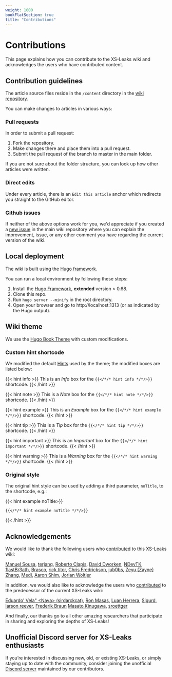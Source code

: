 ```yaml
---
weight: 1000
bookFlatSection: true
title: "Contributions"
---
```


# Contributions

This page explains how you can contribute to the XS-Leaks wiki and acknowledges the users who have contributed content.

## Contribution guidelines

The article source files reside in the `/content` directory in the [wiki repository](https://github.com/xsleaks/wiki/tree/master/content).

You can make changes to articles in various ways:

### Pull requests

In order to submit a pull request:
1. Fork the repository.
2. Make changes there and place them into a pull request.
3. Submit the pull request of the branch to master in the main folder.

If you are not sure about the folder structure, you can look up how other articles were written.

### Direct edits
Under every article, there is an `Edit this article` anchor which redirects you straight to the GitHub editor.

### Github issues
If neither of the above options work for you, we'd appreciate if you created a [new issue](https://github.com/xsleaks/wiki/issues/new) in the main wiki repository where you can explain the improvement, issue, or any other comment you have regarding the current version of the wiki.

## Local deployment
The wiki is built using the [Hugo framework](https://gohugo.io/getting-started/installing/).

You can run a local environment by following these steps:

1. Install the [Hugo Framework](https://gohugo.io/getting-started/installing/), **extended** version > 0.68.
2. Clone this repo.
3. Run `hugo server --minify` in the root directory.
4. Open your browser and go to http://localhost:1313 (or as indicated by the Hugo output).

## Wiki theme

We use the [Hugo Book Theme](https://themes.gohugo.io/hugo-book/) with custom modifications.

### Custom hint shortcode
We modified the default [Hints](https://hugo-book-demo.netlify.app/docs/shortcodes/hints/) used by the theme; the modified boxes are listed below:

{{< hint info >}}
This is an *Info* box for the `{{</*/* hint info */*/>}}` shortcode.
{{< /hint >}}

{{< hint note >}}
This is a *Note* box for the `{{</*/* hint note */*/>}}` shortcode.
{{< /hint >}}

{{< hint example >}}
This is an *Example* box for the `{{</*/* hint example */*/>}}` shortcode.
{{< /hint >}}

{{< hint tip >}}
This is a *Tip* box for the `{{</*/* hint tip */*/>}}` shortcode.
{{< /hint >}}

{{< hint important >}}
This is an *Important* box for the `{{</*/* hint important */*/>}}` shortcode.
{{< /hint >}}

{{< hint warning >}}
This is a *Warning* box for the `{{</*/* hint warning */*/>}}` shortcode.
{{< /hint >}}

### Original style
The original hint style can be used by adding a third parameter, `noTitle`, to the shortcode, e.g.:

{{< hint example noTitle>}}

`{{</*/* hint example noTitle */*/>}}`

{{< /hint >}}

## Acknowledgements

We would like to thank the following users who [contributed](https://github.com/xsleaks/wiki/graphs/contributors) to this XS-Leaks wiki:

[Manuel Sousa](https://github.com/manuelvsousa), [terjanq](https://github.com/terjanq),
[Roberto Clapis](https://github.com/empijei), [David Dworken](https://github.com/ddworken),
[NDevTK](https://github.com/NDevTK), [1lastBr3ath](https://twitter.com/1lastBr3ath),
[Brasco](https://github.com/Brasco/), [rick.titor](https://github.com/riccardomerlano),
[Chris Fredrickson](https://github.com/cfredric/), [jub0bs](https://github.com/jub0bs),
[Zeyu (Zayne) Zhang](https://github.com/zeyu2001), [Medi](https://twitter.com/medi_0ne), 
[Aaron Shim](https://github.com/aaronshim), [Jorian Woltjer](https://jorianwoltjer.com)

In addition, we would also like to acknowledge the users who [contributed](https://github.com/xsleaks/xsleaks/wiki/Browser-Side-Channels/_history) to the predecessor of the current XS-Leaks wiki:

[Eduardo' Vela" \<Nava> (sirdarckcat)](https://github.com/sirdarckcat), [Ron Masas](https://github.com/masasron),
[Luan Herrera](https://github.com/lbherrera), [Sigurd](https://github.com/DonSheddow),
[larson reever](https://github.com/larsonreever), [Frederik Braun](https://github.com/mozfreddyb)
[Masato Kinugawa](https://github.com/masatokinugawa), [sroettger](https://github.com/sroettger)

And finally, our thanks go to all other amazing researchers that participate in sharing and exploring the depths of XS-Leaks!

## Unofficial Discord server for XS-Leaks enthusiasts
If you’re interested in discussing new, old, or existing XS-Leaks, or simply staying up to date with the community, consider joining the unofficial [Discord server](https://discord.com/invite/w3SV2zP6mz) maintained by our contributors.
